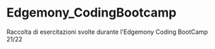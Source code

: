 # Edgemony_CodingBootcamp

Raccolta di esercitazioni svolte durante l'Edgemony Coding BootCamp 21/22

